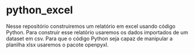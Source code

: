 # python_excel
Nesse repositório construiremos um relatório em excel usando código Python. Para construir esse relatório usaremos os dados importados de um dataset em csv. Para que o código Python seja capaz de manipular a planilha xlsx usaremos o pacote openpyxl.
